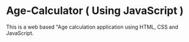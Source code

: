 ﻿# Age-Calculator ( Using JavaScript )

This is a web based "Age calculation application using HTML, CSS and JavaScript.

